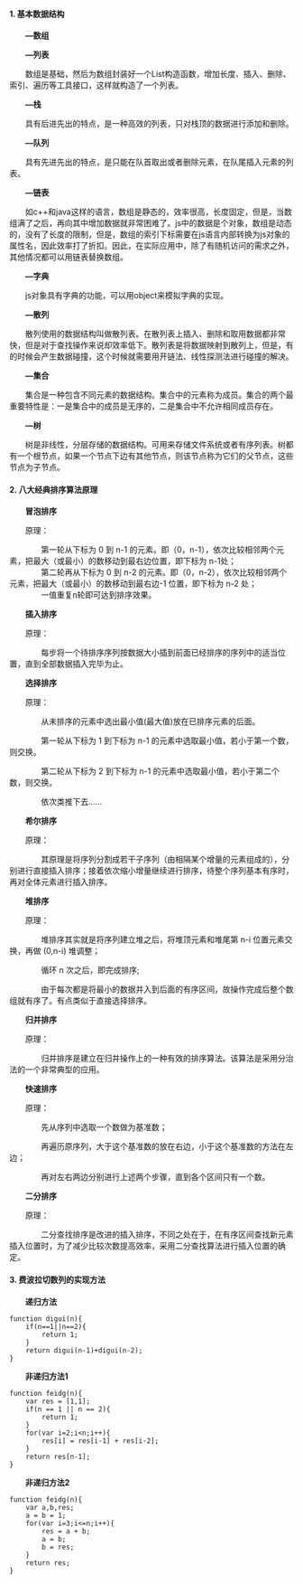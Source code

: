#### 1. 基本数据结构  

&emsp;&emsp;**—数组**  

&emsp;&emsp;**—列表**   

&emsp;&emsp;数组是基础，然后为数组封装好一个List构造函数，增加长度、插入、删除、索引、遍历等工具接口，这样就构造了一个列表。  

&emsp;&emsp;**—栈**  

&emsp;&emsp;具有后进先出的特点，是一种高效的列表，只对栈顶的数据进行添加和删除。  

&emsp;&emsp;**—队列**  

&emsp;&emsp;具有先进先出的特点，是只能在队首取出或者删除元素，在队尾插入元素的列表。  

&emsp;&emsp;**—链表**  

&emsp;&emsp;如c++和java这样的语言，数组是静态的，效率很高，长度固定，但是，当数组满了之后，再向其中增加数据就非常困难了。js中的数据是个对象，数组是动态的，没有了长度的限制，但是，数组的索引下标需要在js语言内部转换为js对象的属性名，因此效率打了折扣。因此，在实际应用中，除了有随机访问的需求之外，其他情况都可以用链表替换数组。

&emsp;&emsp;**—字典**  

&emsp;&emsp;js对象具有字典的功能，可以用object来模拟字典的实现。  

&emsp;&emsp;**—散列**    

&emsp;&emsp;散列使用的数据结构叫做散列表。在散列表上插入、删除和取用数据都非常快，但是对于查找操作来说却效率低下。散列表是将数据映射到散列上，但是，有的时候会产生数据碰撞，这个时候就需要用开链法、线性探测法进行碰撞的解决。  

&emsp;&emsp;**—集合**  

&emsp;&emsp;集合是一种包含不同元素的数据结构。集合中的元素称为成员。集合的两个最重要特性是：一是集合中的成员是无序的，二是集合中不允许相同成员存在。  

&emsp;&emsp;**—树**   

&emsp;&emsp;树是非线性，分层存储的数据结构。可用来存储文件系统或者有序列表。树都有一个根节点，如果一个节点下边有其他节点，则该节点称为它们的父节点，这些节点为子节点。  

#### 2. 八大经典排序算法原理  

&emsp;&emsp;**冒泡排序**  

&emsp;&emsp;原理：  

&emsp;&emsp;&emsp;&emsp;第一轮从下标为 0 到 n-1 的元素。即（0，n-1），依次比较相邻两个元素，把最大（或最小）的数移动到最右边位置，即下标为 n-1处；  
&emsp;&emsp;&emsp;&emsp;第二轮再从下标为 0 到 n-2 的元素。即（0，n-2），依次比较相邻两个元素，把最大（或最小）的数移动到最右边-1 位置，即下标为 n-2 处；  
&emsp;&emsp;&emsp;&emsp;一值重复n轮即可达到排序效果。  

&emsp;&emsp;**插入排序**  

&emsp;&emsp;原理： 

&emsp;&emsp;&emsp;&emsp;每步将一个待排序序列按数据大小插到前面已经排序的序列中的适当位置，直到全部数据插入完毕为止。   

&emsp;&emsp;**选择排序**  

&emsp;&emsp;原理：  

&emsp;&emsp;&emsp;&emsp;从未排序的元素中选出最小值(最大值)放在已排序元素的后面。  

&emsp;&emsp;&emsp;&emsp;第一轮从下标为 1 到下标为 n-1 的元素中选取最小值，若小于第一个数，则交换。  

&emsp;&emsp;&emsp;&emsp;第二轮从下标为 2 到下标为 n-1 的元素中选取最小值，若小于第二个数，则交换。  

&emsp;&emsp;&emsp;&emsp;依次类推下去......  

&emsp;&emsp;**希尔排序**  

&emsp;&emsp;原理：  

&emsp;&emsp;&emsp;&emsp;其原理是将序列分割成若干子序列（由相隔某个增量的元素组成的），分别进行直接插入排序；接着依次缩小增量继续进行排序，待整个序列基本有序时，再对全体元素进行插入排序。  

&emsp;&emsp;**堆排序**  

&emsp;&emsp;原理：  

&emsp;&emsp;&emsp;&emsp;堆排序其实就是将序列建立堆之后，将堆顶元素和堆尾第 n-i 位置元素交换，再做 (0,n-i) 堆调整；  

&emsp;&emsp;&emsp;&emsp;循环 n 次之后，即完成排序;  

&emsp;&emsp;&emsp;&emsp;由于每次都是将最小的数据并入到后面的有序区间，故操作完成后整个数组就有序了。有点类似于直接选择排序。  

&emsp;&emsp;**归并排序**  

&emsp;&emsp;原理：   

&emsp;&emsp;&emsp;&emsp;归并排序是建立在归并操作上的一种有效的排序算法。该算法是采用分治法的一个非常典型的应用。  

&emsp;&emsp;**快速排序**  

&emsp;&emsp;原理：   

&emsp;&emsp;&emsp;&emsp;先从序列中选取一个数做为基准数；  

&emsp;&emsp;&emsp;&emsp;再遍历原序列，大于这个基准数的放在右边，小于这个基准数的方法在左边；  

&emsp;&emsp;&emsp;&emsp;再对左右两边分别进行上述两个步骤，直到各个区间只有一个数。  

&emsp;&emsp;**二分排序**  

&emsp;&emsp;原理：   

&emsp;&emsp;&emsp;&emsp;二分查找排序是改进的插入排序，不同之处在于，在有序区间查找新元素插入位置时，为了减少比较次数提高效率，采用二分查找算法进行插入位置的确定。  

#### 3. 费波拉切数列的实现方法

&emsp;&emsp;**递归方法**  

    function digui(n){  
        if(n==1||n==2){  
            return 1;  
        }  
        return digui(n-1)+digui(n-2);  
    }    
    
&emsp;&emsp;**非递归方法1**  

    function feidg(n){  
        var res = [1,1];  
        if(n == 1 || n == 2){  
            return 1;  
        }        
        for(var i=2;i<n;i++){  
            res[i] = res[i-1] + res[i-2];  
        }  
        return res[n-1];  
    }    

&emsp;&emsp;**非递归方法2**   

    function feidg(n){  
        var a,b,res;  
        a = b = 1;  
        for(var i=3;i<=n;i++){  
            res = a + b;  
            a = b;  
            b = res;  
        }  
        return res;  
    }  